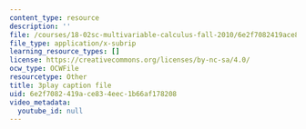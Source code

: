 ```yaml
---
content_type: resource
description: ''
file: /courses/18-02sc-multivariable-calculus-fall-2010/6e2f7082419ace834eec1b66af178208_vnWXYI4UQrs.srt
file_type: application/x-subrip
learning_resource_types: []
license: https://creativecommons.org/licenses/by-nc-sa/4.0/
ocw_type: OCWFile
resourcetype: Other
title: 3play caption file
uid: 6e2f7082-419a-ce83-4eec-1b66af178208
video_metadata:
  youtube_id: null
---
```

